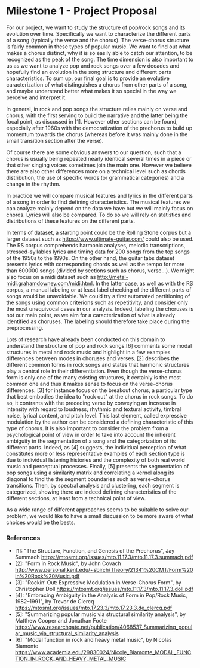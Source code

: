 # Milestone 1 - Project Proposal

For our project, we want to study the structure of pop/rock songs and its evolution over time.
Specifically we want to characterize the different parts of a song (typically the verse and the chorus). 
The verse-chorus structure is fairly common in these types of popular music. We want to find out what makes a chorus distinct, why it is so easily able to catch our attention, to be recognized as the peak of the song. The time dimension is also important to us as we want to analyze pop and rock songs over a few decades and hopefully find an evolution in the song structure and different parts characteristics. To sum up, our final goal is to provide an evolutive caracterization of what distinguishes a chorus from other parts of a song, and maybe understand better what makes it so special in the way we perceive and interpret it.

In general, in rock and pop songs the structure relies mainly on verse and chorus, with the first serving to build the narrative and the latter being the focal point, as discussed in [1]. However other sections can be found, especially after 1960s with the democratization of the prechorus to build up momentum towards the chorus (whereas before it was mainly done in the small transition section after the verse). 

Of course there are some obvious answers to our question, such that a chorus is usually being repeated nearly identical several times in a piece or that other singing voices sometimes join the main one. However we believe there are also other differences more on a technical level such as chords distribution, the use of specific words (or grammatical categories) and a change in the rhythm.

In practice we will compare musical features and lyrics in the different parts of a song in order to find defining characteristics. 
The musical features we can analyze mainly depend on the data we have but we will mainly focus on chords. Lyrics will also be compared. 
To do so we will rely on statistics and distributions of these features on the different parts. 

In terms of dataset, a starting point could be the Rolling Stone corpus but a larger dataset such as https://www.ultimate-guitar.com/ 
could also be used. The RS corpus comprehends harmonic analyses, melodic transcriptions, stressed-syllables lyrics and timing data for 200 songs from the top songs of the 1950s to the 1990s. On the other hand, the guitar tabs dataset presents lyrics with corresponding chords as well as the tempo for more than 600000 songs (divided by sections such as chorus, verse...). We might also focus on a midi dataset such as http://metal-midi.grahamdowney.com/midi.html. In the latter case, as well as with the RS corpus, a manual labeling or at least label checking of the different parts of songs would be unavoidable. We could try a first automated partitioning of the songs using common criterions such as repetitivity, and consider only the most unequivocal cases in our analysis. Indeed, labeling the choruses is not our main point, as we aim for a caracterization of what is already identified as choruses. The labeling should therefore take place during the preprocessing.

Lots of research have already been conducted on this domain to understand the structure of pop and rock songs.[6] comments some modal structures in metal and rock music and highlight in a few examples differences between modes in choruses and verses. [2] describes the different common forms in rock songs and states that harmonic structures play a central role in their differentiation. Even though the verse-chorus form is only one of the many existing structures, it certainly is the most common one and thus it makes sense to focus on the verse-chorus differences. [3] for instance focus on the breakout chorus, a particular type that best embodies the idea to "rock out" at the chorus in rock songs. To do so, it contrants with the preceding verse by conveying an increase in intensity with regard to loudness, rhythmic and textural activity, timbral noise, lyrical content, and pitch level. This last element, called expressive modulation by the author can be considered a defining characteristic of this type of chorus. It is also important to consider the problem from a psychological point of view in order to take into account the inherent ambiguity in the segmentation of a song and the categorization of its different parts. Indeed, as [4] suggests, the individual perception of what constitutes more or less representative examples of each section type is due to individual listening histories and the complexity of both real world music and perceptual processes. Finally, [5] presents the segmentation of pop songs using a similarity matrix and correlating a kernel along its diagonal to find the the segment boundaries such as verse-chorus transitions. Then, by spectral analysis and clustering, each segment is categorized, showing there are indeed defining characteristics of the different sections, at least from a technical point of view.

As a wide range of different approaches seems to be suitable to solve our problem, we would like to have a small discussion to be more aware of what choices would be the bests.

### References
* [1]: "The Structure, Function, and Genesis of the Prechorus", Jay Summach https://mtosmt.org/issues/mto.11.17.3/mto.11.17.3.summach.pdf
* [2]: "Form in Rock Music", by John Covach http://www.personal.kent.edu/~sbirch/Theory/21341%20CMT/Form%20in%20Rock%20Music.pdf
* [3]: "Rockin’ Out: Expressive Modulation in Verse-Chorus Form", by Christopher Doll https://mtosmt.org/issues/mto.11.17.3/mto.11.17.3.doll.pdf
* [4]: "Embracing Ambiguity in the Analysis of Form in Pop/Rock Music, 1982–1991", by Trevor de Clercq
https://mtosmt.org/issues/mto.17.23.3/mto.17.23.3.de_clercq.pdf
* [5]: "Summarizing popular music via structural similarity analysis", by Matthew Cooper and Jonathan Foote https://www.researchgate.net/publication/4068537_Summarizing_popular_music_via_structural_similarity_analysis
* [6]: "Modal function in rock and heavy metal music", by Nicolas Biamonte
https://www.academia.edu/29830024/Nicole_Biamonte_MODAL_FUNCTION_IN_ROCK_AND_HEAVY_METAL_MUSIC

